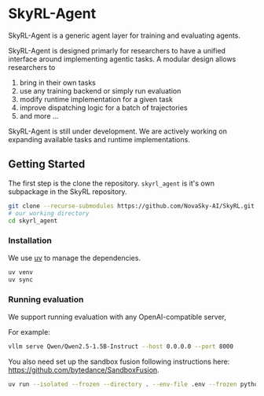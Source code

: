 # SkyRL-Agent

SkyRL-Agent is a generic agent layer for training and evaluating agents.

SkyRL-Agent is designed primarly for researchers to have a unified interface around implementing agentic tasks. A modular design allows researchers to 
1. bring in their own tasks
2. use any training backend or simply run evaluation
3. modify runtime implementation for a given task
4. improve dispatching logic for a batch of trajectories
5. and more ...

SkyRL-Agent is still under development. We are actively working on expanding available tasks and runtime implementations.


## Getting Started


The first step is the clone the repository. `skyrl_agent` is it's own subpackage in the SkyRL repository.

```bash
git clone --recurse-submodules https://github.com/NovaSky-AI/SkyRL.git 
# our working directory
cd skyrl_agent
```

### Installation

We use [uv](https://docs.astral.sh/uv/) to manage the dependencies.

```bash
uv venv
uv sync
```

### Running evaluation

We support running evaluation with any OpenAI-compatible server, 

For example: 

```bash
vllm serve Qwen/Qwen2.5-1.5B-Instruct --host 0.0.0.0 --port 8000
```
You also need set up the sandbox fusion following instructions here: https://github.com/bytedance/SandboxFusion.

```bash
uv run --isolated --frozen --directory . --env-file .env --frozen python ./tests/react_task_tests/test.py --yaml tests/react_task_tests/react_interpreter.yaml --dataset NovaSky-AI/AIME-Repeated-8x-240 --split test
```